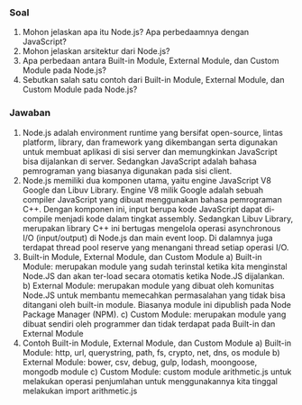 ### Soal

1. Mohon jelaskan apa itu Node.js? Apa perbedaamnya dengan JavaScript?
2. Mohon jelaskan arsitektur dari Node.js?
3. Apa perbedaan antara Built-in Module, External Module, dan Custom Module pada Node.js?
4. Sebutkan salah satu contoh dari Built-in Module, External Module, dan Custom Module pada Node.js?

### Jawaban

1. Node.js adalah environment runtime yang bersifat open-source, lintas platform, library, dan framework yang dikembangan serta digunakan untuk membuat aplikasi di sisi server dan memungkinkan JavaScript bisa dijalankan di server. Sedangkan JavaScript adalah bahasa pemrograman yang biasanya digunakan pada sisi client.
2. Node.js memiliki dua komponen utama, yaitu engine JavaScript V8 Google dan Libuv Library. Engine V8 milik Google adalah sebuah compiler JavaScript yang dibuat menggunakan bahasa pemrograman C++. Dengan komponen ini, input berupa kode JavaScript dapat di-compile menjadi kode dalam tingkat assembly. Sedangkan Libuv Library, merupakan library C++ ini bertugas mengelola operasi asynchronous I/O (input/output) di Node.js dan main event loop. Di dalamnya juga terdapat thread pool reserve yang menangani thread setiap operasi I/O.
3. Built-in Module, External Module, dan Custom Module
   a) Built-in Module: merupakan module yang sudah terinstal ketika kita menginstal Node.JS dan akan ter-load secara otomatis ketika Node.JS dijalankan.
   b) External Module: merupakan module yang dibuat oleh komunitas Node.JS untuk membantu memecahkan permasalahan yang tidak bisa ditangani oleh built-in module. Biasanya module ini dipublish pada Node Package Manager (NPM).
   c) Custom Module: merupakan module yang dibuat sendiri oleh programmer dan tidak terdapat pada Built-in dan External Module
4. Contoh Built-in Module, External Module, dan Custom Module
   a) Built-in Module: http, url, querystring, path, fs, crypto, net, dns, os module
   b) External Module: bower, csv, debug, gulp, lodash, moongoose, mongodb module
   c) Custom Module: custom module arithmetic.js untuk melakukan operasi penjumlahan untuk menggunakannya kita tinggal melakukan import arithmetic.js
